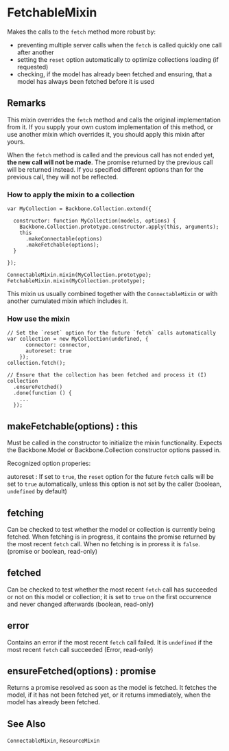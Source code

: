 # FetchableMixin

Makes the calls to the `fetch` method more robust by:

* preventing multiple server calls when the `fetch` is called quickly
  one call after another
* setting the `reset` option automatically to optimize collections
  loading (if requested)
* checking, if the model has already been fetched and ensuring, that
  a model has always been fetched before it is used

## Remarks

This mixin overrides the `fetch` method and calls the original
implementation from it.  If you supply your own custom implementation
of this method, or use another mixin which overrides it, you should apply
this mixin after yours.

When the `fetch` method is called and the previous call has not ended yet, **the new call
will not be made**.  The promise returned by the previous call will be returned instead.
If you specified different options than for the previous call, they will not be reflected.

### How to apply the mixin to a collection

```
var MyCollection = Backbone.Collection.extend({

  constructor: function MyCollection(models, options) {
    Backbone.Collection.prototype.constructor.apply(this, arguments);
    this
      .makeConnectable(options)
      .makeFetchable(options);
  }
  
});

ConnectableMixin.mixin(MyCollection.prototype);
FetchableMixin.mixin(MyCollection.prototype);
```

This mixin us usually combined together with the `ConnectableMixin`
or with another cumulated mixin which includes it.

### How use the mixin

```
// Set the `reset` option for the future `fetch` calls automatically
var collection = new MyCollection(undefined, {
      connector: connector,
      autoreset: true
    });
collection.fetch();

// Ensure that the collection has been fetched and process it (I)
collection
  .ensureFetched()
  .done(function () {
    ...
  });
```

## makeFetchable(options) : this

Must be called in the constructor to initialize the mixin functionality.
Expects the Backbone.Model or Backbone.Collection constructor options passed in.

Recognized option properies:

autoreset
: If set to `true`, the `reset` option for the future `fetch` calls will be set to `true`
  automatically, unless this option is not set by the caller (boolean, `undefined` by default)

## fetching

Can be checked to test whether the model or collection is currently being fetched.
When fetching is in progress, it contains the promise returned by the most recent
`fetch` call.  When no fetching is in proress it is `false`. (promise or boolean,
read-only)

## fetched

Can be checked to test whether the most recent `fetch` call has succeeded or not
on this model or collection; it is set to `true` on the first occurrence 
and never changed afterwards (boolean, read-only)

## error

Contains an error if the most recent `fetch` call failed.  It is `undefined`
if the most recent `fetch` call succeeded (Error, read-only)

## ensureFetched(options) : promise

Returns a promise resolved as soon as the model is fetched.  It fetches the model,
if it has not been fetched yet, or it returns immediately, when the model has already
been fetched.

## See Also

`ConnectableMixin`, `ResourceMixin`
